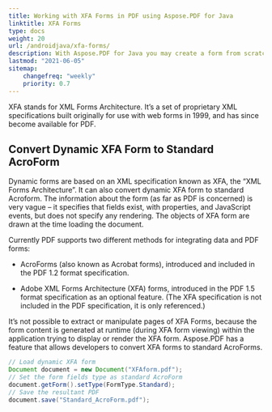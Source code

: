 ```yaml
---
title: Working with XFA Forms in PDF using Aspose.PDF for Java
linktitle: XFA Forms
type: docs
weight: 20
url: /androidjava/xfa-forms/
description: With Aspose.PDF for Java you may create a form from scratch, fill the form field in a PDF document, extract data from the form, add or remove fields in the existing form.
lastmod: "2021-06-05"
sitemap:
    changefreq: "weekly"
    priority: 0.7
---
```


XFA stands for XML Forms Architecture. It’s a set of proprietary XML specifications built originally for use with web forms in 1999, and has since become available for PDF.

## Convert Dynamic XFA Form to Standard AcroForm

Dynamic forms are based on an XML specification known as XFA, the “XML Forms Architecture”. It can also convert dynamic XFA form to standard Acroform. The information about the form (as far as PDF is concerned) is very vague – it specifies that fields exist, with properties, and JavaScript events, but does not specify any rendering. The objects of XFA form are drawn at the time loading the document.

Currently PDF supports two different methods for integrating data and PDF forms:

- AcroForms (also known as Acrobat forms), introduced and included in the PDF 1.2 format specification.

- Adobe XML Forms Architecture (XFA) forms, introduced in the PDF 1.5 format specification as an optional feature. (The XFA specification is not included in the PDF specification, it is only referenced.)

It’s not possible to extract or manipulate pages of XFA Forms, because the form content is generated at runtime (during XFA form viewing) within the application trying to display or render the XFA form. Aspose.PDF has a feature that allows developers to convert XFA forms to standard AcroForms.

```java
// Load dynamic XFA form
Document document = new Document("XFAform.pdf");
// Set the form fields type as standard AcroForm
document.getForm().setType(FormType.Standard);
// Save the resultant PDF
document.save("Standard_AcroForm.pdf");
```